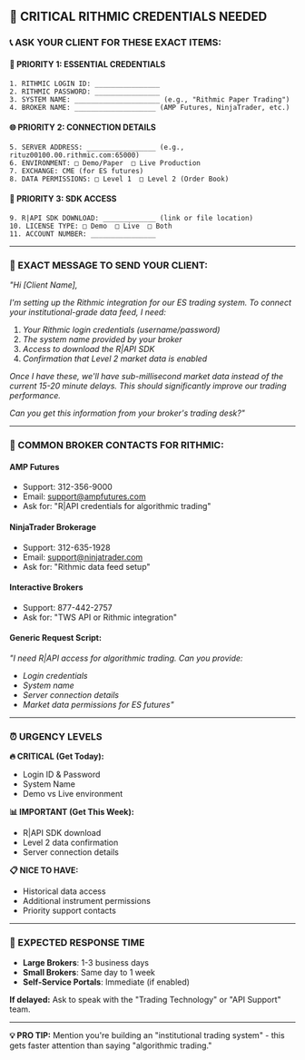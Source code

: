 ## 🔐 **CRITICAL RITHMIC CREDENTIALS NEEDED**

### **📞 ASK YOUR CLIENT FOR THESE EXACT ITEMS:**

#### **🎯 PRIORITY 1: ESSENTIAL CREDENTIALS**
```
1. RITHMIC LOGIN ID: ________________
2. RITHMIC PASSWORD: ________________  
3. SYSTEM NAME: _____________________ (e.g., "Rithmic Paper Trading")
4. BROKER NAME: ____________________ (AMP Futures, NinjaTrader, etc.)
```

#### **🌐 PRIORITY 2: CONNECTION DETAILS**
```
5. SERVER ADDRESS: _________________ (e.g., rituz00100.00.rithmic.com:65000)
6. ENVIRONMENT: □ Demo/Paper  □ Live Production
7. EXCHANGE: CME (for ES futures)
8. DATA PERMISSIONS: □ Level 1  □ Level 2 (Order Book)
```

#### **📁 PRIORITY 3: SDK ACCESS**
```
9. R|API SDK DOWNLOAD: _____________ (link or file location)
10. LICENSE TYPE: □ Demo  □ Live  □ Both
11. ACCOUNT NUMBER: ________________
```

---

### **💬 EXACT MESSAGE TO SEND YOUR CLIENT:**

*"Hi [Client Name],*

*I'm setting up the Rithmic integration for our ES trading system. To connect your institutional-grade data feed, I need:*

1. *Your Rithmic login credentials (username/password)*
2. *The system name provided by your broker*
3. *Access to download the R|API SDK*
4. *Confirmation that Level 2 market data is enabled*

*Once I have these, we'll have sub-millisecond market data instead of the current 15-20 minute delays. This should significantly improve our trading performance.*

*Can you get this information from your broker's trading desk?"*

---

### **🚨 COMMON BROKER CONTACTS FOR RITHMIC:**

#### **AMP Futures**
- Support: 312-356-9000
- Email: support@ampfutures.com
- Ask for: "R|API credentials for algorithmic trading"

#### **NinjaTrader Brokerage**  
- Support: 312-635-1928
- Email: support@ninjatrader.com
- Ask for: "Rithmic data feed setup"

#### **Interactive Brokers**
- Support: 877-442-2757
- Ask for: "TWS API or Rithmic integration"

#### **Generic Request Script:**
*"I need R|API access for algorithmic trading. Can you provide:*
- *Login credentials*
- *System name* 
- *Server connection details*
- *Market data permissions for ES futures"*

---

### **⏰ URGENCY LEVELS**

**🔥 CRITICAL (Get Today):**
- Login ID & Password
- System Name
- Demo vs Live environment

**📊 IMPORTANT (Get This Week):**
- R|API SDK download
- Level 2 data confirmation
- Server connection details

**📋 NICE TO HAVE:**
- Historical data access
- Additional instrument permissions
- Priority support contacts

---

### **🎯 EXPECTED RESPONSE TIME**

- **Large Brokers**: 1-3 business days
- **Small Brokers**: Same day to 1 week  
- **Self-Service Portals**: Immediate (if enabled)

**If delayed:** Ask to speak with the "Trading Technology" or "API Support" team.

---

**💡 PRO TIP:** Mention you're building an "institutional trading system" - this gets faster attention than saying "algorithmic trading."